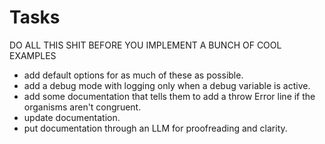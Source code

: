 # Tasks

DO ALL THIS SHIT BEFORE YOU IMPLEMENT A BUNCH OF COOL EXAMPLES

- add default options for as much of these as possible.
- add a debug mode with logging only when a debug variable is active.
- add some documentation that tells them to add a throw Error line if the 
organisms aren't congruent.
- update documentation.
- put documentation through an LLM for proofreading and clarity.